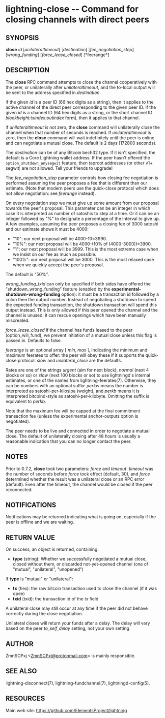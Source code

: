 lightning-close -- Command for closing channels with direct peers
=================================================================

SYNOPSIS
--------

**close** *id* [*unilateraltimeout*] [*destination*] [*fee_negotiation_step*] [*wrong_funding*] [*force_lease_closed*] [\*feerange\*]

DESCRIPTION
-----------

The **close** RPC command attempts to close the channel cooperatively
with the peer, or unilaterally after *unilateraltimeout*, and the
to-local output will be sent to the address specified in *destination*.

If the given *id* is a peer ID (66 hex digits as a string), then it
applies to the active channel of the direct peer corresponding to the
given peer ID. If the given *id* is a channel ID (64 hex digits as a
string, or the short channel ID *blockheight:txindex:outindex* form),
then it applies to that channel.

If *unilateraltimeout* is not zero, the **close** command will
unilaterally close the channel when that number of seconds is reached.
If *unilateraltimeout* is zero, then the **close** command will wait
indefinitely until the peer is online and can negotiate a mutual close.
The default is 2 days (172800 seconds).

The *destination* can be of any Bitcoin bech32 type.
If it isn't specified, the default is a Core Lightning wallet address.  If
the peer hasn't offered the `option_shutdown_anysegwit` feature, then
taproot addresses (or other v1+ segwit) are not allowed.  Tell your
friends to upgrade!

The *fee_negotiation_step* parameter controls how closing fee
negotiation is performed assuming the peer proposes a fee that is
different than our estimate.  (Note that modern peers use the quick-close protocol which does not allow negotiation: see *feerange* instead).

On every negotiation step we must give up
some amount from our proposal towards the peer's proposal. This parameter
can be an integer in which case it is interpreted as number of satoshis
to step at a time. Or it can be an integer followed by "%" to designate
a percentage of the interval to give up. A few examples, assuming the peer
proposes a closing fee of 3000 satoshi and our estimate shows it must be 4000:
* "10": our next proposal will be 4000-10=3990.
* "10%": our next proposal will be 4000-(10% of (4000-3000))=3900.
* "1": our next proposal will be 3999. This is the most extreme case when we
insist on our fee as much as possible.
* "100%": our next proposal will be 3000. This is the most relaxed case when
we quickly accept the peer's proposal.
 
The default is "50%".

*wrong_funding_txid* can only be specified if both sides have offered
the "shutdown_wrong_funding" feature (enabled by the
**experimental-shutdown-wrong-funding** option): it must be a
transaction id followed by a colon then the output number.  Instead of
negotiating a shutdown to spend the expected funding transaction, the
shutdown transaction will spend this output instead.  This is only
allowed if this peer opened the channel and the channel is unused: it
can rescue openings which have been manually miscreated.

*force_lease_closed* if the channel has funds leased to the peer
(option_will_fund), we prevent initiation of a mutual close
unless this flag is passed in. Defaults to false.

*feerange* is an optional array [ *min*, *max* ], indicating the
minimum and maximum feerates to offer: the peer will obey these if it
supports the quick-close protocol.  *slow* and *unilateral_close* are
the defaults.

Rates are one of the strings *urgent* (aim for next block), *normal*
(next 4 blocks or so) or *slow* (next 100 blocks or so) to use
lightningd's internal estimates, or one of the names from
lightning-feerates(7).  Otherwise, they can be numbers with
an optional suffix: *perkw* means the number is interpreted as
satoshi-per-kilosipa (weight), and *perkb* means it is interpreted
bitcoind-style as satoshi-per-kilobyte. Omitting the suffix is
equivalent to *perkb*.

Note that the maximum fee will be capped at the final commitment
transaction fee (unless the experimental anchor-outputs option is
negotiated).

The peer needs to be live and connected in order to negotiate a mutual
close. The default of unilaterally closing after 48 hours is usually a
reasonable indication that you can no longer contact the peer.

NOTES
-----

Prior to 0.7.2, **close** took two parameters: *force* and *timeout*.
*timeout* was the number of seconds before *force* took effect (default,
30), and *force* determined whether the result was a unilateral close or
an RPC error (default). Even after the timeout, the channel would be
closed if the peer reconnected.

NOTIFICATIONS
-------------
Notifications may be returned indicating what is going on, especially
if the peer is offline and we are waiting.

RETURN VALUE
------------

[comment]: # (GENERATE-FROM-SCHEMA-START)
On success, an object is returned, containing:
- **type** (string): Whether we successfully negotiated a mutual close, closed without them, or discarded not-yet-opened channel (one of "mutual", "unilateral", "unopened")

If **type** is "mutual" or "unilateral":
  - **tx** (hex): the raw bitcoin transaction used to close the channel (if it was open)
  - **txid** (txid): the transaction id of the *tx* field

[comment]: # (GENERATE-FROM-SCHEMA-END)

A unilateral close may still occur at any time if the peer did not
behave correctly during the close negotiation.

Unilateral closes will return your funds after a delay. The delay will
vary based on the peer *to\_self\_delay* setting, not your own setting.

AUTHOR
------

ZmnSCPxj <<ZmnSCPxj@protonmail.com>> is mainly responsible.

SEE ALSO
--------

lightning-disconnect(7), lightning-fundchannel(7), lightningd-config(5).

RESOURCES
---------

Main web site: <https://github.com/ElementsProject/lightning>

[comment]: # ( SHA256STAMP:bdd719a845b0a0822d7d02f410599aac0d0a745aad67e3a3303ffe078ed05b09)
